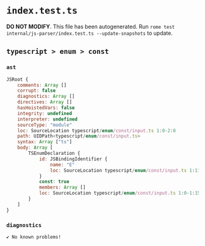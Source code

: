 # `index.test.ts`

**DO NOT MODIFY**. This file has been autogenerated. Run `rome test internal/js-parser/index.test.ts --update-snapshots` to update.

## `typescript > enum > const`

### `ast`

```javascript
JSRoot {
	comments: Array []
	corrupt: false
	diagnostics: Array []
	directives: Array []
	hasHoistedVars: false
	integrity: undefined
	interpreter: undefined
	sourceType: "module"
	loc: SourceLocation typescript/enum/const/input.ts 1:0-2:0
	path: UIDPath<typescript/enum/const/input.ts>
	syntax: Array ["ts"]
	body: Array [
		TSEnumDeclaration {
			id: JSBindingIdentifier {
				name: "E"
				loc: SourceLocation typescript/enum/const/input.ts 1:11-1:12 (E)
			}
			const: true
			members: Array []
			loc: SourceLocation typescript/enum/const/input.ts 1:0-1:15
		}
	]
}
```

### `diagnostics`

```
✔ No known problems!

```
